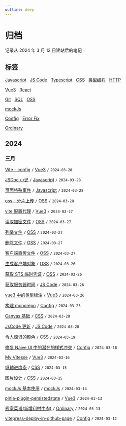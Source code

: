 ```yaml
---
outline: deep
---
```


<script setup>
import { ref, computed, onMounted } from 'vue'

/* 三月数据 */
const MAR = ref(new Array(31).fill(0))
const marMax = ref(0)
const marDate = [12, 13, 13, 14, 15, 15, 16, 18, 19, 20, 20, 25, 26, 26, 26, 26, 27, 27, 27, 27, 27, 28, 28, 28, 28]

/**
 * 月份数据转化成 color: 
 * 深灰色(不属于这个月的数据)
 * 浅灰色(文章数为 0 的日期)
 * 浅绿(小于每日平均文章数且不等于 0 的日期)
 * 次绿(大于每日平均文章数的日期)
 * 深绿(最大文章数的日期)
 */
const monColor = computed(() => {
  return (firstDay, lastDay, MON, monDate, monMax) => {
    const fDay = new Date(firstDay).getDay()
    const prefixLength = fDay === 0 ? 6 : fDay - 1
    const prefixArr = new Array(prefixLength).fill('#c2c4c3')

    const lDay = new Date(lastDay).getDay()
    const suffixLength = lDay === 0 ? 0 : 7 - lDay
    const suffixArr = new Array(suffixLength).fill('#c2c4c3')

    const arr = new Array(31).fill(null)
    const fillDay = (new Set(monDate)).size
    MON.map((num, index) => {
      if (num === 0) {
        arr[index] = '#ebedf0'
      } else if (num === monMax) {
        arr[index] = '#407d53'
      } else if (num > monDate.length / fillDay) {
        arr[index] = '#83cbac'
      } else {
        arr[index] = '#c6dfc8'
      }
    })
    
    return [...prefixArr, ...arr, ...suffixArr]
  }
})

// 月份初始化
const monthInit = (MON, monMax) => {
  marDate.map(day => {
    MON.value[day-1]++
  })
  MON.value.map(num => {
    monMax.value = Math.max(monMax.value, num)
  })
}

onMounted(() => {
  monthInit(MAR, marMax) // 初始化三月
})
</script>

# 归档

记录从 2024 年 3 月 12 日建站后的笔记

## 标签

[Javascript](/javascript/event-loop) &nbsp;
[JS Code](/javascript/wapper-for-websocket-vue3) &nbsp;
[Typescript](/typescript/basic-object-and-function) &nbsp;
[CSS](/css/gradient-color) &nbsp;
[类型编程](/typescript/internal-tool-type) &nbsp;
[HTTP](/http/HTTP-request-and-response-header) <Badge type="tip" text="前端基础" />

[Vue3](/vue3/get-component-instance-in-setup) &nbsp;
[React](/react/avoid-mutation) <Badge type="tip" text="框架" />

[Git](/git/01-git-pull-repository) &nbsp;
[SQL](/sql/my-sql-single-table-operation) &nbsp;
[OSS](/oss/get-sts) <Badge type="tip" text="工具" />

[mockJs](/3-party-library/how-to-use-mockjs) <Badge type="tip" text="第三方库" />

[Config](/config/off-hibernate) &nbsp;
[Error Fix](/fix/nvm-president-problem-for-mac) <Badge type="tip" text="杂项" />

[Ordinary](/ordinary/What-marriage-brings-to-me) <Badge type="tip" text="杂谈" />

## 2024

### 三月

<div :class="$style['block-container']">
  <div
    v-for="item in monColor('2024-03-01', '2024-03-31', MAR, marDate, marMax)"
    :class="$style.block" :style="{backgroundColor: item}"
  >
  </div>
</div>

[Vite - config](/vue3/vite-config) `/` [Vue3](/vue3/get-component-instance-in-setup) `/` `2024-03-28`

[JSDoc 小记](/javascript/JSDoc) `/` [Javascript](/javascript/event-loop) `/` `2024-03-28`

[页面特殊事件](/javascript/special-event) `/` [Javascript](/javascript/event-loop) `/` `2024-03-28`

[oss - 分片上传](/oss/part-upload) `/` [OSS](/oss/get-sts) `/` `2024-03-28`

[vite 配置代理](/vue3/vite-proxy) <Badge type="danger" text="merged" /> `/` [Vue3](/vue3/get-component-instance-in-setup) `/` `2024-03-27`

[读取加密文件](/oss/read-encryption-file) `/` [OSS](/oss/get-sts) `/` `2024-03-27`

[列举文件](/oss/list-object) `/` [OSS](/oss/get-sts) `/` `2024-03-27`

[删除文件](/oss/delete-object) `/` [OSS](/oss/get-sts) `/` `2024-03-27`

[客户端直传文件](/oss/client-direct-upload) `/` [OSS](/oss/get-sts) `/` `2024-03-27`

[生成客户端对象](/oss/create-client) `/` [OSS](/oss/get-sts) `/` `2024-03-26`

[获取 STS 临时凭证](/oss/get-sts) `/` [OSS](/oss/get-sts) `/` `2024-03-26`

[获取服务器时间](/javascript/get-server-time) `/` [JS Code](/javascript/wapper-for-websocket-vue3) `/` `2024-03-26`

[vue3 中的类型标注](/vue3/vue3-and-typescript) `/` [Vue3](/vue3/get-component-instance-in-setup) `/` `2024-03-26`

[构建 monorepo](/config/create-monorepo) `/` [Config](/config/off-hibernate) `/` `2024-03-25`

[Canvas 基础](/css/canvas-basic) `/` [CSS](/css/gradient-color) `/` `2024-03-20`

[JsCode 更新](/javascript/wapper-for-websocket-vue3) `/` [JS Code](/javascript/wapper-for-websocket-vue3) `/` `2024-03-20`

[令人惊讶的颜色](/css/amazing-color) `/` [CSS](/css/gradient-color) `/` `2024-03-19`

[修复 Naive UI 中的潜在的样式冲突](/config/fix-naive-css-bug) `/` [Config](/config/off-hibernate) `/` `2024-03-18`

[My Vitesse](/vue3/my-vitesse) <Badge type="warning" text="beta" /> `/` [Vue3](/vue3/get-component-instance-in-setup) `/` `2024-03-16`

[纵轴进度条](/css/vertical-progress-bar) `/` [CSS](/css/gradient-color) `/` `2024-03-15`

[图片设计](/css/picture-design) `/` [CSS](/css/gradient-color) `/` `2024-03-15`

[mockJs 基本使用](/3-party-library/how-to-use-mockjs) `/` [mockJs](/3-party-library/how-to-use-mockjs) `/` `2024-03-14`

[pinia-plugin-persistedstate](/vue3/pinia-plugin-persistedstate) `/` [Vue3](/vue3/get-component-instance-in-setup) `/` `2024-03-13`

[熊家菜谱(新增利村牛肉)](/ordinary/cook-menu) `/` [Ordinary](/ordinary/What-marriage-brings-to-me) `/` `2024-03-13`

[vitepress-deploy-in-github-page](/config/vitepress-deploy-in-github-page) `/` [Config](/config/off-hibernate) `/` `2024-03-12`

<style module>
.block-container {
  display: flex;
  flex-direction: row;
  flex-wrap: wrap;
  gap: 4px;
  margin-top: 10px;
  width: 108px;
}

.block {
  width: 12px;
  height: 12px;
}
</style>
